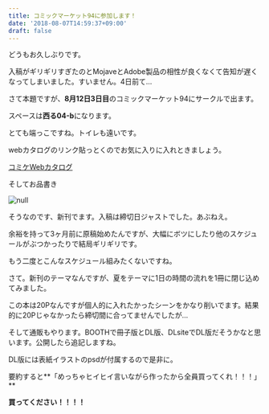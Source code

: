 ```yaml
---
title: コミックマーケット94に参加します！
date: '2018-08-07T14:59:37+09:00'
draft: false
---
```

どうもお久しぶりです。

入稿がギリギリすぎたのとMojaveとAdobe製品の相性が良くなくて告知が遅くなってしまいました。すいません。4日前て...

さて本題ですが、**8月12日3日目**のコミックマーケット94にサークルで出ます。

スペースは**西る04-b**になります。

とても端っこですね。トイレも遠いです。

webカタログのリンク貼っとくのでお気に入りに入れときましょう。

[コミケWebカタログ](https://webcatalog-free.circle.ms/Circle/13905466)

そしてお品書き

![null](/images/uploads/お品書き94.png)

そうなのです、新刊でます。入稿は締切日ジャストでした。あぶねえ。

余裕を持って3ヶ月前に原稿始めたんですが、大幅にボツにしたり他のスケジュールがぶつかったりで結局ギリギリです。

もう二度とこんなスケジュール組みたくないですね。

さて。新刊のテーマなんですが、夏をテーマに1日の時間の流れを1冊に閉じ込めてみました。

この本は20Pなんですが個人的に入れたかったシーンをかなり削いでます。結果的に20Pじゃなかったら締切間に合ってませんでしたが...

そして通販もやります。BOOTHで冊子版とDL版、DLsiteでDL版だそうかなと思います。公開したら追記しますね。

DL版には表紙イラストのpsdが付属するので是非に。

要約すると**「めっちゃヒイヒイ言いながら作ったから全員買ってくれ！！！」**

**買ってください！！！！**
